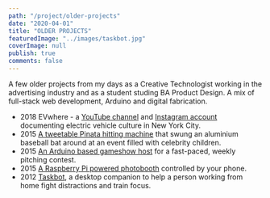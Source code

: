 ```yaml
---
path: "/project/older-projects"
date: "2020-04-01"
title: "OLDER PROJECTS"
featuredImage: "../images/taskbot.jpg"
coverImage: null
publish: true
comments: false
---
```


A few older projects from my days as a Creative Technologist working in the advertising industry and as a student studing BA Product Design. A mix of full-stack web development, Arduino and digital fabrication.<!-- end -->

- 2018 EVwhere - a <a href="https://www.youtube.com/channel/UC8hb7E4FCr4XXcPZWlFLl1w" target="_blank">YouTube channel</a> and <a href ="https://www.instagram.com/evwhere.nyc/" target="_blank">Instagram account</a> documenting electric vehicle culture in New York City.
- 2015 <a href="https://hackaday.com/2015/06/05/nice-looking-countdown-timer-for-the-home-game-show-enthusiest/" target="_blank">A tweetable Pinata hitting machine</a> that swung an aluminium baseball bat around at an event filled with celebrity children.
- 2015 <a href="https://hackaday.com/2015/06/05/nice-looking-countdown-timer-for-the-home-game-show-enthusiest/" target="_blank">An Arduino based gameshow host</a> for a fast-paced, weekly pitching contest.
- 2015 <a href="https://petapixel.com/2015/06/06/diy-a-raspberry-pi-photo-booth-you-use-with-your-own-smartphone/" target="_blank">A Raspberry Pi powered photobooth</a> controlled by your phone.
- 2012 <a href="https://develop3d.com/develop3d-blog/new-designers-2012-our-best-finds-part-1/" target="_blank">Taskbot</a>, a desktop companion to help a person working from home fight distractions and train focus. 